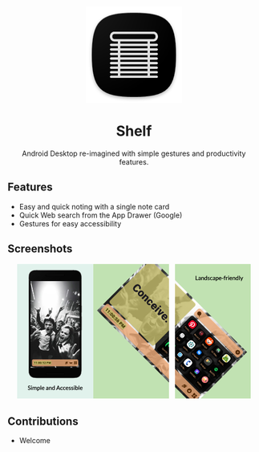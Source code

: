 <div align="center">

<img width="" src="android/app/src/main/res/mipmap-xxxhdpi/ic_launcher.png" alt="Shelf" align="center">

# Shelf

Android Desktop re-imagined with simple gestures and productivity features.

</div>

## Features

- Easy and quick noting with a single note card
- Quick Web search from the App Drawer (Google)
- Gestures for easy accessibility

## Screenshots
<div align="center">
<img alt="Shelf home screen" src="fastlane/metadata/android/en-US/images/phoneScreenshots/1.png" width="30%"><img alt="Shelf home screen" src="fastlane/metadata/android/en-US/images/phoneScreenshots/2.png" width="30%">&nbsp;&nbsp;&nbsp;<img alt="Shelf home screen" src="fastlane/metadata/android/en-US/images/phoneScreenshots/3.png" width="30%">
</div>

## Contributions
- Welcome